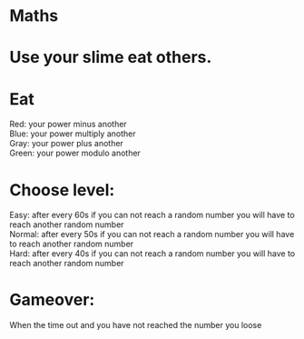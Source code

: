 # Maths
# Use your slime eat others. <br/>
# Eat <br/>
Red: your power minus another<br/>
Blue: your power multiply another<br/>
Gray: your power plus another<br/>
Green: your power modulo another<br/>
# Choose level:<br/>
Easy: after every 60s if you can not reach a random number you will have to reach another random number<br/>
Normal: after every 50s if you can not reach a random number you will have to reach another random number<br/>
Hard: after every 40s if you can not reach a random number you will have to reach another random number<br/>
# Gameover:<br/>
When the time out and you have not reached the number you loose
